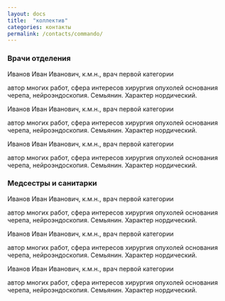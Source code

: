 ```yaml
---
layout: docs
title:  "коллектив"
categories: контакты
permalink: /contacts/commando/
---
```


### Врачи отделения

<div class="student">
	<div class="photo"> </div>
	<p>Иванов Иван Иванович, к.м.н., врач первой категории</p>
	<p>автор многих работ, сфера интересов хирургия опухолей основания черепа, нейроэндоскопия. Семьянин. Характер нордический.</p>
</div>

<div class="student">
	<div class="photo"> </div>
	<p>Иванов Иван Иванович, к.м.н., врач первой категории</p>
	<p>автор многих работ, сфера интересов хирургия опухолей основания черепа, нейроэндоскопия. Семьянин. Характер нордический.</p>
</div>

<div class="student">
	<div class="photo"> </div>
	<p>Иванов Иван Иванович, к.м.н., врач первой категории</p>
	<p>автор многих работ, сфера интересов хирургия опухолей основания черепа, нейроэндоскопия. Семьянин. Характер нордический.</p>
</div>

### Медсестры и санитарки

<div class="student">
	<div class="photo"> </div>
	<p>Иванов Иван Иванович, к.м.н., врач первой категории</p>
	<p>автор многих работ, сфера интересов хирургия опухолей основания черепа, нейроэндоскопия. Семьянин. Характер нордический.</p>
</div>

<div class="student">
	<div class="photo"> </div>
	<p>Иванов Иван Иванович, к.м.н., врач первой категории</p>
	<p>автор многих работ, сфера интересов хирургия опухолей основания черепа, нейроэндоскопия. Семьянин. Характер нордический.</p>
</div>

<div class="student">
	<div class="photo"> </div>
	<p>Иванов Иван Иванович, к.м.н., врач первой категории</p>
	<p>автор многих работ, сфера интересов хирургия опухолей основания черепа, нейроэндоскопия. Семьянин. Характер нордический.</p>
</div>
